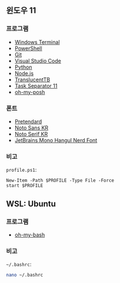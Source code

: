 ## 윈도우 11
### 프로그램

- [Windows Terminal](https://learn.microsoft.com/ko-kr/windows/terminal/install)
- [PowerShell](https://learn.microsoft.com/ko-kr/powershell/scripting/install/installing-powershell-on-windows?view=powershell-7.5)
- [Git](https://git-scm.com/)
- [Visual Studio Code](https://code.visualstudio.com/)
- [Python](https://www.python.org/downloads/)
- [Node.js](https://nodejs.org/ko)
- [TranslucentTB](https://apps.microsoft.com/detail/9pf4kz2vn4w9?hl=en-US&gl=US)
- [Task Separator 11](https://github.com/DrummerSi/TaskSeparator11)
- [oh-my-posh](https://ohmyposh.dev/docs/installation/windows)

### 폰트

- [Pretendard](https://cactus.tistory.com/306)
- [Noto Sans KR](https://fonts.google.com/noto/specimen/Noto+Sans+KR)
- [Noto Serif KR](https://fonts.google.com/noto/specimen/Noto+Serif+KR)
- [JetBrains Mono Hangul Nerd Font](https://github.com/Jhyub/JetBrainsMonoHangul)

### 비고

`profile.ps1`:
```pwsh
New-Item -Path $PROFILE -Type File -Force
start $PROFILE
```
## WSL: Ubuntu

### 프로그램

- [oh-my-bash](https://github.com/ohmybash/oh-my-bash)

### 비고

`~/.bashrc`:
```bash
nano ~/.bashrc
```
